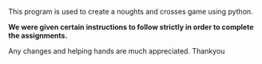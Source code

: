 This program is used to create a noughts and crosses game using python. 

<strong>We were given certain instructions to follow strictly in order to complete the assignments.</strong>

Any changes and helping hands are much appreciated. Thankyou
